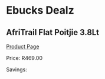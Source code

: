 
# Ebucks Dealz
## AfriTrail Flat Poitjie 3.8Lt
[Product Page](https://www.ebucks.com/web/shop/productSelected.do?prodId=1202301424&catId=714965764)

Price: R469.00

Savings: 


	